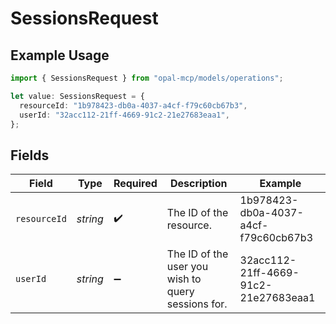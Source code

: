 # SessionsRequest

## Example Usage

```typescript
import { SessionsRequest } from "opal-mcp/models/operations";

let value: SessionsRequest = {
  resourceId: "1b978423-db0a-4037-a4cf-f79c60cb67b3",
  userId: "32acc112-21ff-4669-91c2-21e27683eaa1",
};
```

## Fields

| Field                                              | Type                                               | Required                                           | Description                                        | Example                                            |
| -------------------------------------------------- | -------------------------------------------------- | -------------------------------------------------- | -------------------------------------------------- | -------------------------------------------------- |
| `resourceId`                                       | *string*                                           | :heavy_check_mark:                                 | The ID of the resource.                            | 1b978423-db0a-4037-a4cf-f79c60cb67b3               |
| `userId`                                           | *string*                                           | :heavy_minus_sign:                                 | The ID of the user you wish to query sessions for. | 32acc112-21ff-4669-91c2-21e27683eaa1               |